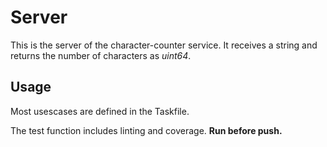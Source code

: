 # Server
This is the server of the character-counter service.
It receives a string and returns the number of characters as *uint64*.

## Usage
Most usescases are defined in the Taskfile.

The test function includes linting and coverage. **Run before push.**


